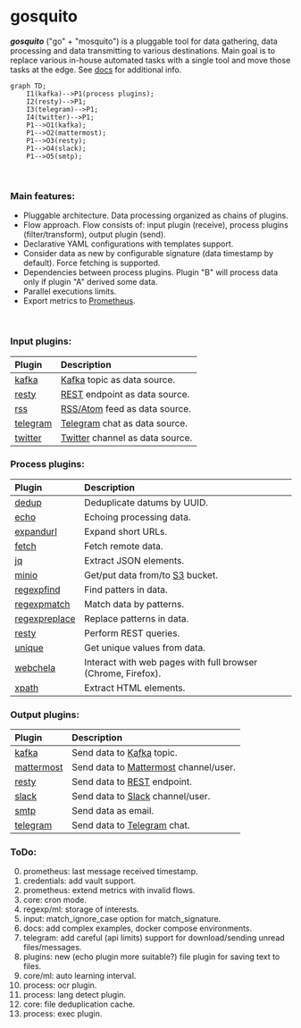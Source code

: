 # gosquito


***gosquito*** ("go" + "mosquito") is a pluggable tool for data
gathering, data processing and data transmitting to various destinations. 
Main goal is to replace various in-house automated tasks with a single tool and move those tasks at the edge. See [docs](docs/README.md) for additional info.


```mermaid
graph TD;
    I1(kafka)-->P1(process plugins);
    I2(resty)-->P1;
    I3(telegram)-->P1;
    I4(twitter)-->P1;
    P1-->O1(kafka);
    P1-->O2(mattermost);
    P1-->O3(resty);
    P1-->O4(slack);
    P1-->O5(smtp);
```
<br>

### Main features:

* Pluggable architecture. Data processing organized as chains of plugins.
* Flow approach. Flow consists of: input plugin (receive), process plugins (filter/transform), output
  plugin (send).
* Declarative YAML configurations with templates support.
* Consider data as new by configurable signature (data timestamp by default). Force fetching is supported.
* Dependencies between process plugins. Plugin "B" will process data only if plugin "A" derived some data.
* Parallel executions limits. 
* Export metrics to [Prometheus](https://prometheus.io/).

<br>

### Input plugins:

| Plugin                                     | Description                                                                                    |
|:-------------------------------------------|:-----------------------------------------------------------------------------------------------|
| [kafka](docs/plugins/input/kafka.md)       | [Kafka](https://kafka.apache.org/) topic as data source.                                   |
| [resty](docs/plugins/input/resty.md)       | [REST](https://en.wikipedia.org/wiki/Representational_state_transfer) endpoint as data source. |
| [rss](docs/plugins/input/rss.md)           | [RSS/Atom](https://en.wikipedia.org/wiki/RSS) feed as data source.                             |
| [telegram](docs/plugins/input/telegram.md) | [Telegram](https://telegram.org/) chat as data source.                                         |
| [twitter](docs/plugins/input/twitter.md)   | [Twitter](https://twitter.com/) channel as data source.                                        |

### Process plugins:

| Plugin                                                 | Description                                                       |
|:-------------------------------------------------------|:------------------------------------------------------------------|
| [dedup](docs/plugins/process/dedup.md)                 | Deduplicate datums by UUID.                                       |
| [echo](docs/plugins/process/echo.md)                   | Echoing processing data.                                          |
| [expandurl](docs/plugins/process/expandurl.md)         | Expand short URLs.                                                |
| [fetch](docs/plugins/process/fetch.md)                 | Fetch remote data.                                                |
| [jq](docs/plugins/process/jq.md)                       | Extract JSON elements.                                            |
| [minio](docs/plugins/process/minio.md)                 | Get/put data from/to [S3](https://en.wikipedia.org/wiki/Amazon_S3) bucket. |
| [regexpfind](docs/plugins/process/regexpfind.md)       | Find patters in data.                                             |
| [regexpmatch](docs/plugins/process/regexpmatch.md)     | Match data by patterns.                                           |
| [regexpreplace](docs/plugins/process/regexpreplace.md) | Replace patterns in data.                                         |
| [resty](docs/plugins/process/resty.md)                 | Perform REST queries.                                             |
| [unique](docs/plugins/process/unique.md)               | Get unique values from data.                                      |
| [webchela](docs/plugins/process/webchela.md)           | Interact with web pages with full browser (Chrome, Firefox).      |
| [xpath](docs/plugins/process/xpath.md)                 | Extract HTML elements.                                            |

### Output plugins:

| Plugin                                          | Description                                                                                   |
|:------------------------------------------------|:----------------------------------------------------------------------------------------------|
| [kafka](docs/plugins/output/kafka.md)           | Send data to [Kafka](https://kafka.apache.org/) topic.                                       |
| [mattermost](docs/plugins/output/mattermost.md) | Send data to [Mattermost](https://mattermost.org/) channel/user.                            |
| [resty](docs/plugins/output/resty.md)           | Send data to [REST](https://en.wikipedia.org/wiki/Representational_state_transfer) endpoint. |
| [slack](docs/plugins/output/slack.md)           | Send data to [Slack](https://slack.com) channel/user.                                       |
| [smtp](docs/plugins/output/smtp.md)             | Send data as email.                                                                           |
| [telegram](docs/plugins/output/telegram.md)     | Send data to [Telegram](https://telegram.org) chat.                                          |

### ToDo:

0. prometheus: last message received timestamp.
1. credentials: add vault support.
2. prometheus: extend metrics with invalid flows.
3. core: cron mode.
4. regexp/ml: storage of interests.
5. input: match_ignore_case option for match_signature.
6. docs: add complex examples, docker compose environments.
7. telegram: add careful (api limits) support for download/sending unread files/messages.
9. plugins: new (echo plugin more suitable?) file plugin for saving text to files.
10. core/ml: auto learning interval.
11. process: ocr plugin.
12. process: lang detect plugin.
13. core: file deduplication cache.
14. process: exec plugin.
